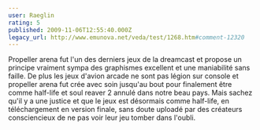 ```yaml
---
user: Raeglin
rating: 5
published: 2009-11-06T12:55:40.000Z
legacy_url: http://www.emunova.net/veda/test/1268.htm#comment-12320
---
```

Propeller arena fut l'un des derniers jeux de la dreamcast et propose un principe vraiment sympa des graphismes excellent et une maniabilité sans faille. De plus les jeux d'avion arcade ne sont pas légion sur console et propeller arena fut crée avec soin jusqu'au bout pour finalement être comme half-life et soul reaver 2 annulé dans notre beau pays. 
Mais sachez qu'il y a une justice et que le jeux est désormais comme half-life, en téléchargement en version finale, sans doute uploadé par des créateurs consciencieux de ne pas voir leur jeu tomber dans l'oubli.